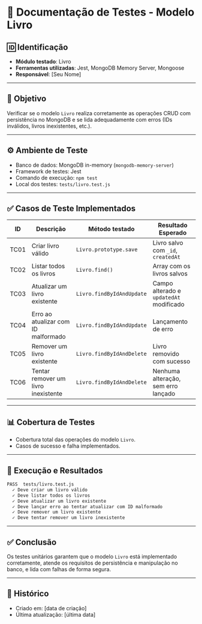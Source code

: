 # 📘 Documentação de Testes - Modelo Livro

## 🆔 Identificação
- **Módulo testado**: Livro
- **Ferramentas utilizadas**: Jest, MongoDB Memory Server, Mongoose
- **Responsável**: [Seu Nome]

---

## 🎯 Objetivo
Verificar se o modelo `Livro` realiza corretamente as operações CRUD com persistência no MongoDB e se lida adequadamente com erros (IDs inválidos, livros inexistentes, etc.).

---

## ⚙️ Ambiente de Teste
- Banco de dados: MongoDB in-memory (`mongodb-memory-server`)
- Framework de testes: Jest
- Comando de execução: `npm test`
- Local dos testes: `tests/livro.test.js`

---

## ✅ Casos de Teste Implementados

| ID   | Descrição                                      | Método testado             | Resultado Esperado                         |
|------|------------------------------------------------|----------------------------|--------------------------------------------|
| TC01 | Criar livro válido                             | `Livro.prototype.save`     | Livro salvo com `_id`, `createdAt`         |
| TC02 | Listar todos os livros                         | `Livro.find()`             | Array com os livros salvos                 |
| TC03 | Atualizar um livro existente                   | `Livro.findByIdAndUpdate`  | Campo alterado e `updatedAt` modificado    |
| TC04 | Erro ao atualizar com ID malformado            | `Livro.findByIdAndUpdate`  | Lançamento de erro                         |
| TC05 | Remover um livro existente                     | `Livro.findByIdAndDelete`  | Livro removido com sucesso                 |
| TC06 | Tentar remover um livro inexistente            | `Livro.findByIdAndDelete`  | Nenhuma alteração, sem erro lançado        |

---

## 📊 Cobertura de Testes
- Cobertura total das operações do modelo `Livro`.
- Casos de sucesso e falha implementados.

---

## 🧪 Execução e Resultados

```bash
PASS  tests/livro.test.js
  ✓ Deve criar um livro válido
  ✓ Deve listar todos os livros
  ✓ Deve atualizar um livro existente
  ✓ Deve lançar erro ao tentar atualizar com ID malformado
  ✓ Deve remover um livro existente
  ✓ Deve tentar remover um livro inexistente
```

---

## ✅ Conclusão
Os testes unitários garantem que o modelo `Livro` está implementado corretamente, atende os requisitos de persistência e manipulação no banco, e lida com falhas de forma segura.

---

## 📁 Histórico
- Criado em: [data de criação]
- Última atualização: [última data]

